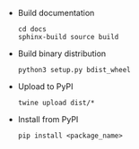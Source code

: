 - Build documentation
    ```shell
    cd docs
    sphinx-build source build
    ```

- Build binary distribution
    ```shell
    python3 setup.py bdist_wheel 
    ```

- Upload to PyPI
    ```shell
    twine upload dist/*
    ```

- Install from PyPI
    ```shell
    pip install <package_name>
    ```
